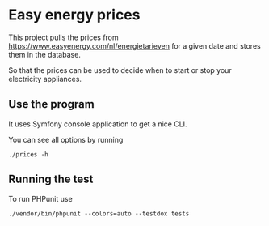 # Easy energy prices

This project pulls the prices from <https://www.easyenergy.com/nl/energietarieven> for a given date and stores them in the database.

So that the prices can be used to decide when to start or stop your electricity appliances.


## Use the program

It uses Symfony console application to get a nice CLI.

You can see all options by running

    ./prices -h

## Running the test

To run PHPunit use

    ./vendor/bin/phpunit --colors=auto --testdox tests

